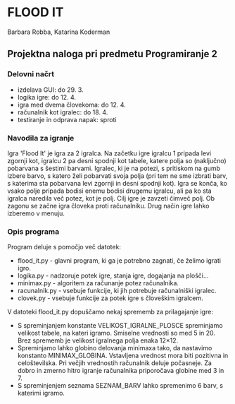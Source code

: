 # FLOOD IT
Barbara Robba, Katarina Koderman
## Projektna naloga pri predmetu Programiranje 2

### Delovni načrt
* izdelava GUI: do 29. 3.
* logika igre: do 12. 4. 
* igra med dvema človekoma: do 12. 4.
* računalnik kot igralec: do 18. 4.
* testiranje in odprava napak: sproti

### Navodila za igranje

Igra 'Flood It' je igra za 2 igralca. Na začetku igre igralcu 1 pripada levi zgornji kot, 
igralcu 2 pa desni spodnji kot tabele, katere polja so (naključno) pobarvana s šestimi barvami. 
Igralec, ki je na potezi, s pritiskom na gumb izbere barvo, s katero želi pobarvati svoja polja
(pri tem ne sme izbrati barv, s katerima sta pobarvana levi zgornji in desni spodnji kot). 
Igra se konča, ko vsako polje pripada bodisi enemu bodisi drugemu igralcu, ali pa ko sta igralca 
naredila več potez, kot je polj. Cilj igre je zavzeti čimveč polj. 
Ob zagonu se začne igra človeka proti računalniku. Drug način igre lahko izberemo v menuju.
 
### Opis programa 

Program deluje s pomočjo več datotek:
* flood_it.py - glavni program, ki ga je potrebno zagnati, če želimo igrati igro.
* logika.py - nadzoruje potek igre, stanja igre, dogajanja na plošči...
* minimax.py - algoritem za računanje potez računalnika.
* racunalnik.py - vsebuje funkcije, ki jih potrebuje računalniški igralec.
* clovek.py - vsebuje funkcije za potek igre s človeškim igralcem.

V datoteki flood_it.py dopuščamo nekaj sprememb za prilagajanje igre:
* S spreminjanjem konstante VELIKOST_IGRALNE_PLOSCE spreminjamo velikost tabele, na kateri igramo.
  Smiselne vrednosti so med 5 in 20. Brez sprememb je velikost igralnega polja enaka 12×12. 
* Spreminjamo lahko globino delovanja minimaxa tako, da nastavimo konstanto MINIMAX_GLOBINA. 
  Vstavljena vrednost mora biti pozitivna in celoštevilska. Pri večjih vrednostih računalnik deluje počasneje. 
  Za dobro in zmerno hitro igranje računalnika priporočava globine med 3 in 7.
* S spreminjenjem seznama SEZNAM_BARV lahko spremenimo 6 barv, s katerimi igramo.
